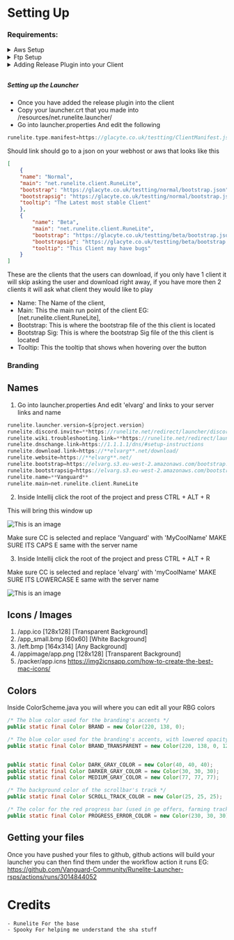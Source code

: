 
# Setting Up

### Requirements:

<details>
  <summary>Aws Setup</summary>

### Setting Up AWS Bucket:

1. Setting Up -  https://www.youtube.com/watch?v=i4YFFWcyeFM
2. Getting your Acess keys - https://aws.amazon.com/premiumsupport/knowledge-center/create-access-key/

![image](https://user-images.githubusercontent.com/72366279/172917501-1b3d9b77-02e4-408c-af27-8f817dab972e.png)
* Navigate to your userhome and make a folder called .aws inside that make a file called credentials with the following content, you should of got these keys from setting up AWS part
```kotlin
[default]
aws_access_key_id=
aws_secret_access_key=
```
* Next Navigate to buildSrc/src/main/kotlin/Project.kt and fill the following Infomation out
```kotlin
const val bucketName = "test"
const val link = ""
const val disableAWS = false
```
### Key
- Bucketname = The name you named your Bucket
- Link = The link to your files EG: [https://elvarg.s3.us-east-2.amazonaws.com/repo/] MAKE SURE TO APPEND THE REPO ON TH END
- disableAWS = If you want your files uploaded automatically using AWS (If you click false you will have to manually upload your files or make another way)


</details>

<details>
  <summary>Ftp Setup</summary>
    Coming Soon
</details>


<details>
  <summary>Adding Release Plugin into your Client</summary>

####  Setting up the release plugin

* First copy the release plugin from my repo to your project here are the places to note
    - https://github.com/Mark7625/Vanguard-Client-Public/tree/master/buildSrc <- Copy this whole dir
    - https://github.com/Mark7625/Vanguard-Client-Public/blob/master/build.gradle.kts
      Comapre the two files adding any missing stuff from my build gradle
* Once you have done this you will need to make the keys to do this go to buildSrc/src/main/kotlin/keys.kt and run the file, this will make 3 files

* Next to update your client all you have to do is find this task
  ![image](https://user-images.githubusercontent.com/72366279/172919101-6155b422-84bf-4d68-84ae-7d6d0c87a3b1.png)
  And run this will Automatically Update and share the files to the public

### DO NOT SHARE THE PRIVATE KEY WITH ANYONE

</details>

##
##### Setting up the Launcher

* Once you have added the release plugin into the client
* Copy your launcher.crt that you made  into /resources/net.runelite.launcher/
* Go into launcher.properties And edit the following 
```kotlin
runelite.type.manifest=https://glacyte.co.uk/testting/ClientManifest.json
```

Should link should go to a json on your webhost or aws that looks like this 
```json
[
    {
    "name": "Normal",
    "main": "net.runelite.client.RuneLite",
    "bootstrap": "https://glacyte.co.uk/testting/normal/bootstrap.json",
    "bootstrapsig": "https://glacyte.co.uk/testting/normal/bootstrap.json.sha256",
    "tooltip": "The Latest most stable Client"
    },
    {
        "name": "Beta",
        "main": "net.runelite.client.RuneLite",
        "bootstrap": "https://glacyte.co.uk/testting/beta/bootstrap.json",
        "bootstrapsig": "https://glacyte.co.uk/testting/beta/bootstrap.json.sha256",
        "tooltip": "This Client may have bugs"
    }
]
```

These are the clients that the users can download, if you only have 1 client it will skip
asking the user and download right away, if you have more then 2 clients it will ask what client they would like to play



- Name: The Name of the client,
- Main: This the main run point of the client EG: [net.runelite.client.RuneLite],
- Bootstrap: This is where the bootstrap file of the this client is located
- Bootstrap Sig: This is where the bootstrap Sig file of the this client is located
- Tooltip: This the tooltip that shows when hovering over the button


### Branding
## Names

1) Go into launcher.properties And edit 'elvarg' and links to your server links and name

```kotlin
runelite.launcher.version=${project.version}  
runelite.discord.invite=**https://runelite.net/redirect/launcher/discord**  
runelite.wiki.troubleshooting.link=**https://runelite.net/redirect/launcher/troubleshooting**  
runelite.dnschange.link=https://1.1.1.1/dns/#setup-instructions  
runelite.download.link=https://**elvarg**.net/download/  
runelite.website=https://**elvarg**.net/  
runelite.bootstrap=https://elvarg.s3.eu-west-2.amazonaws.com/bootstrap.json  
runelite.bootstrapsig=https://elvarg.s3.eu-west-2.amazonaws.com/bootstrap.json.sha256  
runelite.name=**Vanguard**  
runelite.main=net.runelite.client.RuneLite
```

2) Inside Intellij click the root of the project and press CTRL + ALT + R

This will bring this window up

![This is an image](https://i.imgur.com/VqiqIeP.png)

Make sure CC is selected and replace 'Vanguard' with 'MyCoolName' MAKE SURE ITS CAPS E same with the server name

3) Inside Intellij click the root of the project and press CTRL + ALT + R

Make sure CC is selected and replace 'elvarg' with 'myCoolName' MAKE SURE ITS LOWERCASE E same with the server name

![This is an image](https://i.imgur.com/3uXXxbL.png)

## Icons / Images

1. /app.ico [128x128] [Transparent Background]
2. /app_small.bmp [60x60] [White Background]
3. /left.bmp [164x314] [Any Background]
4. /appimage/app.png [128x128]  [Transparent Background]
5. /packer/app.icns https://img2icnsapp.com/how-to-create-the-best-mac-icons/

## Colors

Inside ColorScheme.java you will where you can edit all your RBG colors

```java
/* The blue color used for the branding's accents */
public static final Color BRAND = new Color(220, 138, 0);

/* The blue color used for the branding's accents, with lowered opacity */
public static final Color BRAND_TRANSPARENT = new Color(220, 138, 0, 120);


public static final Color DARK_GRAY_COLOR = new Color(40, 40, 40);
public static final Color DARKER_GRAY_COLOR = new Color(30, 30, 30);
public static final Color MEDIUM_GRAY_COLOR = new Color(77, 77, 77);

/* The background color of the scrollbar's track */
public static final Color SCROLL_TRACK_COLOR = new Color(25, 25, 25);

/* The color for the red progress bar (used in ge offers, farming tracker, etc)*/
public static final Color PROGRESS_ERROR_COLOR = new Color(230, 30, 30);
```

## Getting your files

Once you have pushed your files to github, github actions will build your launcher you can then find them under the workflow action it runs EG: https://github.com/Vanguard-Community/Runelite-Launcher-rsps/actions/runs/3014844052

# Credits
    - Runelite For the base
    - Spooky For helping me understand the sha stuff
